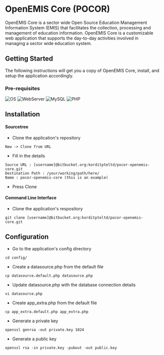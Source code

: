 # OpenEMIS Core (POCOR)
OpenEMIS Core is a sector wide Open Source Education Management Information System (EMIS) that facilitates the collection, processing and management of education information. OpenEMIS Core is a customizable web application that supports the day-to-day activities involved in managing a sector wide education system.

## Getting Started
The following instructions will get you a copy of OpenEMIS Core, install, and setup the application accordingly.

### Pre-requisites
![OS](https://img.shields.io/badge/OS-Linux-lightgrey.svg) ![WebServer](https://img.shields.io/badge/WebServer-Apache/NGINX-blue.svg) ![MySQL](https://img.shields.io/badge/MySQL->=5.7.0-orange.svg) ![PHP](https://img.shields.io/badge/PHP->=7.0-green.svg)

## Installation
#### Sourcetree
* Clone the application's repository
```
New -> Clone from URL
```
* Fill in the details
```
Source URL : [username]@bitbucket.org:korditpteltd/pocor-openemis-core.git
Destination Path : /your/working/path/here/
Name : pocor-openemis-core (this is an example)
```
* Press Clone

#### Command Line Interface
* Clone the application's respository
```
git clone [username]@bitbucket.org:korditpteltd/pocor-openemis-core.git

```

## Configuration
* Go to the application's config directory
```
cd config/
```
* Create a datasource.php from the default file
```
cp datasource.default.php datasource.php
```
* Update datasource.php with the database connection details
```
vi datasource.php
```
* Create app_extra.php from the default file
```
cp app_extra.default.php app_extra.php
```
* Generate a private key
```
openssl genrsa -out private.key 1024
```
* Generate a public key
```
openssl rsa -in private.key -pubout -out public.key
```
